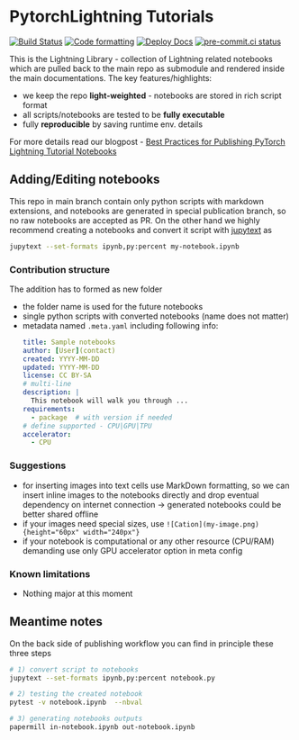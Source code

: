 # PytorchLightning Tutorials

[![Build Status](https://dev.azure.com/PytorchLightning/Tutorials/_apis/build/status/PyTorchLightning.Tutorials-publishing?branchName=main)](https://dev.azure.com/PytorchLightning/Tutorials/_build/latest?definitionId=11&branchName=main)
[![Code formatting](https://github.com/PyTorchLightning/lightning-tutorials/actions/workflows/ci_code-format.yml/badge.svg?event=push)](https://github.com/PyTorchLightning/lightning-tutorials/actions/workflows/ci_code-format.yml)
[![Deploy Docs](https://github.com/PyTorchLightning/lightning-tutorials/actions/workflows/docs-deploy.yml/badge.svg)](https://github.com/PyTorchLightning/lightning-tutorials/actions/workflows/docs-deploy.yml)
[![pre-commit.ci status](https://results.pre-commit.ci/badge/github/PyTorchLightning/lightning-tutorials/main.svg)](https://results.pre-commit.ci/latest/github/PyTorchLightning/lightning-tutorials/main)

This is the Lightning Library - collection of Lightning related notebooks which are pulled back to the main repo as submodule and rendered inside the main documentations.
The key features/highlights:
* we keep the repo **light-weighted** - notebooks are stored in rich script format
* all scripts/notebooks are tested to be **fully executable**
* fully **reproducible** by saving runtime env. details

For more details read our blogpost - [Best Practices for Publishing PyTorch Lightning Tutorial Notebooks](https://devblog.pytorchlightning.ai/publishing-lightning-tutorials-cbea3eaa4b2c)

## Adding/Editing notebooks

This repo in main branch contain only python scripts with markdown extensions, and notebooks are generated in special publication branch, so no raw notebooks are accepted as PR.
On the other hand we highly recommend creating a notebooks and convert it script with [jupytext](https://jupytext.readthedocs.io/en/latest/) as
```bash
jupytext --set-formats ipynb,py:percent my-notebook.ipynb
```

### Contribution structure

The addition has to formed as new folder
- the folder name is used for the future notebooks
- single python scripts with converted notebooks (name does not matter)
- metadata named `.meta.yaml` including following info:
    ```yaml
    title: Sample notebooks
    author: [User](contact)
    created: YYYY-MM-DD
    updated: YYYY-MM-DD
    license: CC BY-SA
    # multi-line
    description: |
      This notebook will walk you through ...
    requirements:
      - package  # with version if needed
    # define supported - CPU|GPU|TPU
    accelerator:
      - CPU
    ```

### Suggestions

- for inserting images into text cells use MarkDown formatting, so we can insert inline images to the notebooks directly and drop eventual dependency on internet connection -> generated notebooks could be better shared offline
- if your images need special sizes, use `![Cation](my-image.png){height="60px" width="240px"}`
- if your notebook is computational or any other resource (CPU/RAM) demanding use only GPU accelerator option in meta config

### Known limitations

- Nothing major at this moment

## Meantime notes

On the back side of publishing workflow you can find in principle these three steps
```bash
# 1) convert script to notebooks
jupytext --set-formats ipynb,py:percent notebook.py

# 2) testing the created notebook
pytest -v notebook.ipynb  --nbval

# 3) generating notebooks outputs
papermill in-notebook.ipynb out-notebook.ipynb
```

